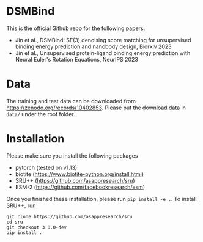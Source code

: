 # DSMBind

This is the official Github repo for the following papers:
* Jin et al., DSMBind: SE(3) denoising score matching for unsupervised binding energy prediction and nanobody design, Biorxiv 2023
* Jin et al., Unsupervised protein-ligand binding energy prediction with Neural Euler's Rotation Equations, NeurIPS 2023

# Data

The training and test data can be downloaded from https://zenodo.org/records/10402853. Please put the download data in `data/` under the root folder.

# Installation

Please make sure you install the following packages
* pytorch (tested on v1.13)
* biotite (https://www.biotite-python.org/install.html)
* SRU++ (https://github.com/asappresearch/sru)
* ESM-2 (https://github.com/facebookresearch/esm)

Once you finished these installation, please run `pip install -e .`. To install SRU++, run 
```
git clone https://github.com/asappresearch/sru
cd sru
git checkout 3.0.0-dev
pip install .
```

